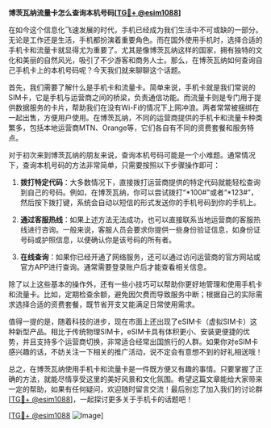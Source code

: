 **博茨瓦纳流量卡怎么查询本机号码[[TG💪+ @esim1088](https://t.me/s/esim1088)]**

在如今这个信息化飞速发展的时代，手机已经成为我们生活中不可或缺的一部分。无论是工作还是生活，手机都扮演着重要角色。而在国外使用手机时，选择合适的手机卡和流量卡就显得尤为重要了。尤其是像博茨瓦纳这样的国家，拥有独特的文化和美丽的自然风光，吸引了不少游客和商务人士。那么，在博茨瓦纳如何查询自己手机卡上的本机号码呢？今天我们就来聊聊这个话题。

首先，我们需要了解什么是手机卡和流量卡。简单来说，手机卡就是我们常说的SIM卡，它是手机与运营商之间的桥梁，负责通信功能。而流量卡则是专门用于提供数据服务的卡片，帮助我们在没有Wi-Fi的情况下上网冲浪。两者常常被捆绑在一起出售，方便用户使用。在博茨瓦纳，不同的运营商提供的手机卡和流量卡种类繁多，包括本地运营商MTN、Orange等，它们各自有不同的资费套餐和服务特点。

对于初次来到博茨瓦纳的朋友来说，查询本机号码可能是一个小难题。通常情况下，查询本机号码的方法非常简单，只需要按照以下步骤操作即可：

1. **拨打特定代码**：大多数情况下，直接拨打运营商提供的特定代码就能轻松查询到自己的号码。例如，在博茨瓦纳，你可以尝试拨打“*100#”或者“*123#”，然后按下拨打键，系统会自动以短信的形式发送你的手机号码到你的手机上。

2. **通过客服热线**：如果上述方法无法成功，也可以直接联系当地运营商的客服热线进行咨询。一般来说，客服人员会要求你提供一些身份验证信息，如身份证号码或护照信息，以便确认你是该号码的所有者。

3. **在线查询**：如果你已经开通了网络服务，还可以通过访问运营商的官方网站或官方APP进行查询。通常需要登录账户后才能查看相关信息。

除了以上这些基本的操作外，还有一些小技巧可以帮助你更好地管理和使用手机卡和流量卡。比如，定期检查余额，避免因欠费而导致服务中断；根据自己的实际需求选择合适的资费套餐，既节省开支又能满足日常使用需求。

值得一提的是，随着科技的进步，现在市面上还出现了eSIM卡（虚拟SIM卡）这种新型产品。相比于传统物理SIM卡，eSIM卡具有体积更小、安装更便捷的优势，并且支持多个运营商切换，非常适合经常出国旅行的人群。如果你对eSIM卡感兴趣的话，不妨关注一下相关的推广活动，说不定会有意想不到的好礼相送哦！

总之，在博茨瓦纳使用手机卡和流量卡是一件既方便又有趣的事情。只要掌握了正确的方法，就能尽情享受这里的美好风景和文化氛围。希望这篇文章能给大家带来一定的帮助，如果有任何疑问，欢迎随时留言交流！最后别忘了加入我们的讨论群[[TG💪+ @esim1088](https://t.me/s/esim1088)]，一起探讨更多关于手机卡的话题吧！

[[TG💪+ @esim1088](https://t.me/s/esim1088) ![Image](https://i.postimg.cc/4NQfJmqS/Snipaste-2025-05-13-00-14-12.png)]